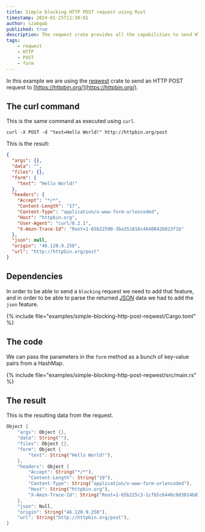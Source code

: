 ```yaml
---
title: Simple blocking HTTP POST request using Rust
timestamp: 2024-01-25T11:30:01
author: szabgab
published: true
description: The reqwest crate provides all the capabilities to send HTTP requests.
tags:
    - reqwest
    - HTTP
    - POST
    - form
---
```


In this example we are using the [reqwest](https://crates.io/crates/reqwest) crate to send an HTTP POST request to [https://httpbin.org/](https://httpbin.org/).


## The curl command


This is the same command as executed using `curl`.

```
curl -X POST -d "text=Hello World!" http://httpbin.org/post
```

This is the result:

```json
{
  "args": {},
  "data": "",
  "files": {},
  "form": {
    "text": "Hello World!"
  },
  "headers": {
    "Accept": "*/*",
    "Content-Length": "17",
    "Content-Type": "application/x-www-form-urlencoded",
    "Host": "httpbin.org",
    "User-Agent": "curl/8.2.1",
    "X-Amzn-Trace-Id": "Root=1-65b22590-3ba351816c46408426023f1b"
  },
  "json": null,
  "origin": "46.120.9.250",
  "url": "http://httpbin.org/post"
}
```


## Dependencies

In order to be able to send a `blocking` request we need to add that feature, and in order to be able to parse the returned [JSON](/json) data we had to add the `json` feature.

{% include file="examples/simple-blocking-http-post-reqwest/Cargo.toml" %}


## The code

We can pass the parameters in the `form` method as a bunch of key-value pairs from a HashMap.

{% include file="examples/simple-blocking-http-post-reqwest/src/main.rs" %}

## The result

This is the resulting data from the request.

```rust
Object {
    "args": Object {},
    "data": String(""),
    "files": Object {},
    "form": Object {
        "text": String("Hello World!"),
    },
    "headers": Object {
        "Accept": String("*/*"),
        "Content-Length": String("19"),
        "Content-Type": String("application/x-www-form-urlencoded"),
        "Host": String("httpbin.org"),
        "X-Amzn-Trace-Id": String("Root=1-65b225c3-1cfb5c6440c0d3014b818197"),
    },
    "json": Null,
    "origin": String("46.120.9.250"),
    "url": String("http://httpbin.org/post"),
}
```
